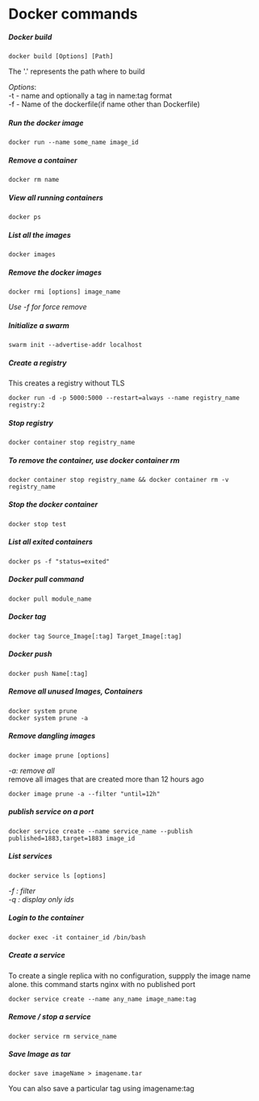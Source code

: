 # Docker commands

##### Docker build
```
docker build [Options] [Path] 
```
The '.' represents the path where to build  

*Options*:  
        -t - name and optionally a tag in name:tag format  
        -f - Name of the dockerfile(if name other than Dockerfile)


##### Run the docker image
```
docker run --name some_name image_id
```

##### Remove a container
```
docker rm name
```

##### View all running containers
```
docker ps
```

##### List all the images
```
docker images
```

##### Remove the docker images
```
docker rmi [options] image_name
```
*Use -f for force remove*  

##### Initialize a swarm 
```
swarm init --advertise-addr localhost
```

##### Create a registry  
This creates a registry without TLS
```
docker run -d -p 5000:5000 --restart=always --name registry_name registry:2
```

##### Stop registry
```
docker container stop registry_name
```

##### To remove the container, use docker container rm
```
docker container stop registry_name && docker container rm -v registry_name
```

##### Stop the docker container
```
docker stop test
```

##### List all exited containers
```
docker ps -f "status=exited"
```

##### Docker pull command
```
docker pull module_name
```

##### Docker tag 
```
docker tag Source_Image[:tag] Target_Image[:tag]
```

##### Docker push
```
docker push Name[:tag]
```

##### Remove all unused Images, Containers
```
docker system prune  
docker system prune -a  
```

##### Remove dangling images
```
docker image prune [options]
```
*-a: remove all*  
remove all images that are created more than 12 hours ago
```
docker image prune -a --filter "until=12h"
```

##### publish service on a port
```
docker service create --name service_name --publish published=1883,target=1883 image_id

```

##### List services
```
docker service ls [options]

```
*-f : filter  
-q : display only ids*  

##### Login to the container
```
docker exec -it container_id /bin/bash
```

##### Create a service
To create a single replica with no configuration, suppply the image name alone. this command starts nginx with no published port
```
docker service create --name any_name image_name:tag
```

##### Remove / stop a service 
```
docker service rm service_name
```

##### Save Image as tar
```
docker save imageName > imagename.tar
```
You can also save a particular tag using imagename:tag  



